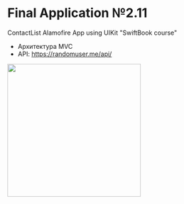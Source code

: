 # Final Application №2.11
ContactList Alamofire App using UIKit "SwiftBook course"

- Архитектура MVC
- API: https://randomuser.me/api/

<img src="https://user-images.githubusercontent.com/93527566/185201633-68cce1a8-c7e3-4a7d-89d9-05bedd3f6817.gif" style="width:300px;"/>
